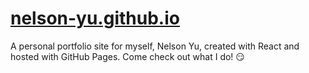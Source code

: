 # [nelson-yu.github.io](https://nelson-yu.github.io/)

A personal portfolio site for myself, Nelson Yu, created with React and hosted with GitHub Pages. Come check out what I do! 😏
